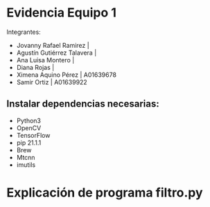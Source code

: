# Evidencia Equipo 1
Integrantes: 
- Jovanny Rafael Ramirez | 
- Agustín Gutiérrez Talavera | 
- Ana Luisa Montero | 
- Diana Rojas | 
- Ximena Aquino Pérez | A01639678
- Samir Ortiz | A01639922
## Instalar dependencias necesarias:
- Python3
- OpenCV
- TensorFlow
- pip 21.1.1
- Brew
- Mtcnn
- imutils
# Explicación de programa filtro.py 
